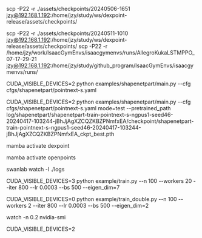 
scp -P22 -r ./assets/checkpoints/20240506-1651 jzy@192.168.1.192:/home/jzy/study/ws/dexpoint-release/assets/checkpoints/

scp -P22 -r ./assets/checkpoints/20240511-1010 jzy@192.168.1.192:/home/jzy/study/ws/dexpoint-release/assets/checkpoints/
scp -P22 -r /home/jzy/work/IsaacGymEnvs/isaacgymenvs/runs/AllegroKukaLSTMPPO_07-17-29-21 jzy@192.168.1.192:/home/jzy/study/github_program/IsaacGymEnvs/isaacgymenvs/runs/

CUDA_VISIBLE_DEVICES=2 python examples/shapenetpart/main.py --cfg cfgs/shapenetpart/pointnext-s.yaml

CUDA_VISIBLE_DEVICES=2 python examples/shapenetpart/main.py --cfg cfgs/shapenetpart/pointnext-s.yaml mode=test --pretrained_path log/shapenetpart/shapenetpart-train-pointnext-s-ngpus1-seed46-20240417-103244-jBhJjAgXZCQZKBZPNmfxEA/checkpoint/shapenetpart-train-pointnext-s-ngpus1-seed46-20240417-103244-jBhJjAgXZCQZKBZPNmfxEA_ckpt_best.pth

mamba activate dexpoint

mamba activate openpoints

swanlab watch -l ./logs

CUDA_VISIBLE_DEVICES=3 python example/train.py --n 100 --workers 20 --iter 800 --lr 0.0003 --bs 500 --eigen_dim=7

CUDA_VISIBLE_DEVICES=0 python example/train_double.py --n 100 --workers 2 --iter 800 --lr 0.0003 --bs 500 --eigen_dim=2

watch -n 0.2 nvidia-smi

CUDA_VISIBLE_DEVICES=2

